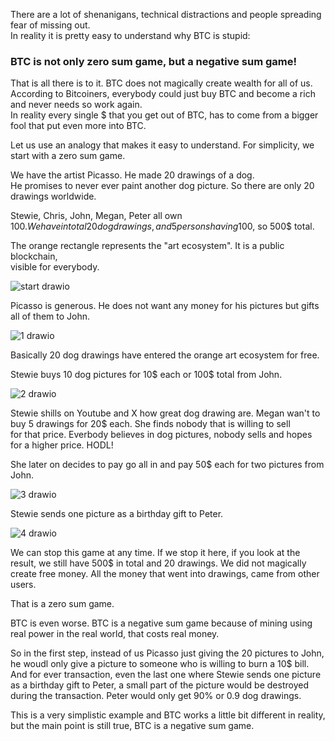 
There are a lot of shenanigans, technical distractions and people spreading fear of missing out.  
In reality it is pretty easy to understand why BTC is stupid:

### BTC is not only zero sum game, but a negative sum game!

That is all there is to it. BTC does not magically create wealth for all of us.  
According to Bitcoiners, everybody could just buy BTC and become a rich and never needs so work again.  
In reality every single $ that you get out of BTC, has to come from a bigger fool that put even more into BTC.

Let us use an analogy that makes it easy to understand. For simplicity, we start with a zero sum game.  

We have the artist Picasso. He made 20 drawings of a dog.  
He promises to never ever paint another dog picture.
So there are only 20 drawings worldwide. 

Stewie, Chris, John, Megan, Peter all own 100$. 
We have in total 20 dog drawings, and 5 persons having 100$, so 500$ total.

The orange rectangle represents the "art ecosystem". It is a public blockchain,  
visible for everybody. 

 ![start drawio](https://github.com/user-attachments/assets/f537557f-e0a0-489b-926a-06a4c04369f7)


Picasso is generous. He does not want any money for his pictures but gifts all of them to John.  

![1 drawio](https://github.com/user-attachments/assets/35b8d971-4b5d-4564-9ec1-ba0dbb1cf656)


Basically 20 dog drawings have entered the orange art ecosystem for free. 

Stewie buys 10 dog pictures for 10$ each or 100$ total from John.  

![2 drawio](https://github.com/user-attachments/assets/805fba3f-ac7e-4de1-93c4-242ddd49f0b1)


Stewie shills on Youtube and X how great dog drawing are. 
Megan wan't to buy 5 drawings for 20$ each. She finds nobody that is willing to sell  
for that price. Everbody believes in dog pictures, nobody sells and hopes for a higher price. 
HODL!

She later on decides to pay go all in and pay 50$ each for two pictures from John. 


![3 drawio](https://github.com/user-attachments/assets/cb456877-6463-40d8-b76f-5f67cc872801)


Stewie sends one picture as a birthday gift to Peter.

![4 drawio](https://github.com/user-attachments/assets/2507c0a7-dfb8-4a8d-80dc-d0765c798c4a)



We can stop this game at any time. 
If we stop it here, if you look at the result, we still have 500$ in total and 20 drawings. 
We did not magically create free money. 
All the money that went into drawings, came from other users. 

That is a zero sum game. 

BTC is even worse. BTC is a negative sum game because of mining using real power in the real world, that costs real money. 

So in the first step, instead of us Picasso just giving the 20 pictures to John, he woudl only give a picture to someone who is willing to burn a 10$ bill.  
And for ever transaction, even the last one where Stewie sends one picture as a birthday gift to Peter, a small part of the picture would be destroyed during the transaction. 
Peter would only get 90% or 0.9 dog drawings. 

This is a very simplistic example and BTC works a little bit different in reality, but the main point is still true, BTC is a negative sum game. 


